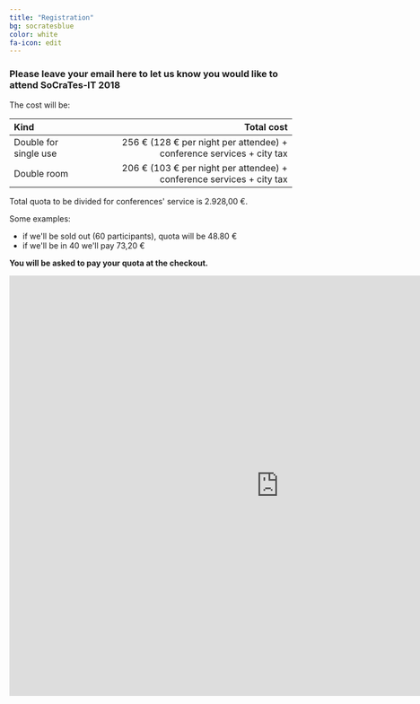```yaml
---
title: "Registration"
bg: socratesblue
color: white
fa-icon: edit
---
```

### Please leave your email here to let us know you would like to attend  SoCraTes-IT 2018

The cost will be:


| **Kind**                 | **Total cost**                             |
|:-------------------------|-------------------------------------------:|
| Double for single use    | 256 &euro; (128 &euro; per night per attendee) + conference services + city tax |
| Double room              | 206 &euro; (103 &euro; per night per attendee) + conference services + city tax |


Total quota to be divided for conferences' service is 2.928,00 &euro;.

Some examples: 

* if we'll be sold out (60 participants), quota will be 48.80 &euro;
* if we'll be in 40 we'll pay 73,20 &euro;

**You will be asked to pay your quota at the checkout.**

<iframe src="https://docs.google.com/forms/d/e/1FAIpQLSeqCrRcvcqZUZPL57OV4Zq5R_G-Ol8Z2oyILuSjy7M285a_PA/viewform?embedded=true" width="960" height="750" frameborder="0" marginheight="0" marginwidth="20">Loading...</iframe>
